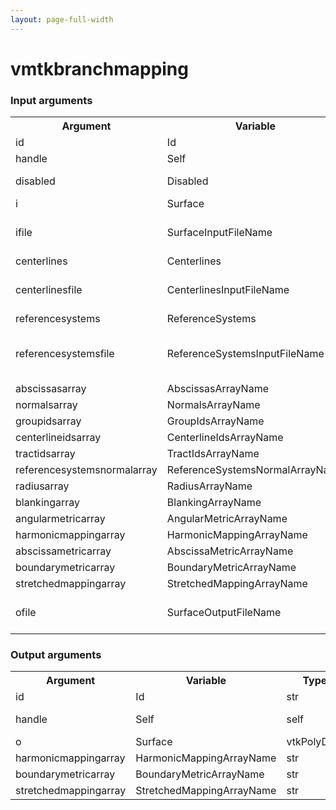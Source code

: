 ```yaml
---
layout: page-full-width
---
```

<h1>vmtkbranchmapping</h1>
<h3>Input arguments</h3>
<table class="vmtkscripts">
<tr>
<th>Argument</th><th>Variable</th><th>Type</th><th>Length</th><th>Range</th><th>Default</th><th>Description</th>
</tr>
<tr><td>id</td><td>Id</td><td>str</td><td>1</td><td></td><td>0</td><td>script id</td>
</tr>
<tr><td>handle</td><td>Self</td><td>self</td><td>1</td><td></td><td></td><td>handle to self</td>
</tr>
<tr><td>disabled</td><td>Disabled</td><td>bool</td><td>1</td><td></td><td>0</td><td>disable execution and piping</td>
</tr>
<tr><td>i</td><td>Surface</td><td>vtkPolyData</td><td>1</td><td></td><td></td><td></td>
</tr>
<tr><td>ifile</td><td>SurfaceInputFileName</td><td>str</td><td>1</td><td></td><td></td><td>filename for the default Surface reader</td>
</tr>
<tr><td>centerlines</td><td>Centerlines</td><td>vtkPolyData</td><td>1</td><td></td><td></td><td></td>
</tr>
<tr><td>centerlinesfile</td><td>CenterlinesInputFileName</td><td>str</td><td>1</td><td></td><td></td><td>filename for the default Centerlines reader</td>
</tr>
<tr><td>referencesystems</td><td>ReferenceSystems</td><td>vtkPolyData</td><td>1</td><td></td><td></td><td></td>
</tr>
<tr><td>referencesystemsfile</td><td>ReferenceSystemsInputFileName</td><td>str</td><td>1</td><td></td><td></td><td>filename for the default ReferenceSystems reader</td>
</tr>
<tr><td>abscissasarray</td><td>AbscissasArrayName</td><td>str</td><td>1</td><td></td><td>Abscissas</td><td></td>
</tr>
<tr><td>normalsarray</td><td>NormalsArrayName</td><td>str</td><td>1</td><td></td><td>ParallelTransportNormals</td><td></td>
</tr>
<tr><td>groupidsarray</td><td>GroupIdsArrayName</td><td>str</td><td>1</td><td></td><td>GroupIds</td><td></td>
</tr>
<tr><td>centerlineidsarray</td><td>CenterlineIdsArrayName</td><td>str</td><td>1</td><td></td><td>CenterlineIds</td><td></td>
</tr>
<tr><td>tractidsarray</td><td>TractIdsArrayName</td><td>str</td><td>1</td><td></td><td>TractIds</td><td></td>
</tr>
<tr><td>referencesystemsnormalarray</td><td>ReferenceSystemsNormalArrayName</td><td>str</td><td>1</td><td></td><td>Normal</td><td></td>
</tr>
<tr><td>radiusarray</td><td>RadiusArrayName</td><td>str</td><td>1</td><td></td><td>MaximumInscribedSphereRadius</td><td></td>
</tr>
<tr><td>blankingarray</td><td>BlankingArrayName</td><td>str</td><td>1</td><td></td><td>Blanking</td><td></td>
</tr>
<tr><td>angularmetricarray</td><td>AngularMetricArrayName</td><td>str</td><td>1</td><td></td><td>AngularMetric</td><td></td>
</tr>
<tr><td>harmonicmappingarray</td><td>HarmonicMappingArrayName</td><td>str</td><td>1</td><td></td><td>HarmonicMapping</td><td></td>
</tr>
<tr><td>abscissametricarray</td><td>AbscissaMetricArrayName</td><td>str</td><td>1</td><td></td><td>AbscissaMetric</td><td></td>
</tr>
<tr><td>boundarymetricarray</td><td>BoundaryMetricArrayName</td><td>str</td><td>1</td><td></td><td>BoundaryMetric</td><td></td>
</tr>
<tr><td>stretchedmappingarray</td><td>StretchedMappingArrayName</td><td>str</td><td>1</td><td></td><td>StretchedMapping</td><td></td>
</tr>
<tr><td>ofile</td><td>SurfaceOutputFileName</td><td>str</td><td>1</td><td></td><td></td><td>filename for the default Surface writer</td>
</tr>
</table>
<h3>Output arguments</h3>
<table class="vmtkscripts">
<tr>
<th>Argument</th><th>Variable</th><th>Type</th><th>Length</th><th>Range</th><th>Default</th><th>Description</th>
</tr>
<tr><td>id</td><td>Id</td><td>str</td><td>1</td><td></td><td>0</td><td>script id</td>
</tr>
<tr><td>handle</td><td>Self</td><td>self</td><td>1</td><td></td><td></td><td>handle to self</td>
</tr>
<tr><td>o</td><td>Surface</td><td>vtkPolyData</td><td>1</td><td></td><td></td><td></td>
</tr>
<tr><td>harmonicmappingarray</td><td>HarmonicMappingArrayName</td><td>str</td><td>1</td><td></td><td>HarmonicMapping</td><td></td>
</tr>
<tr><td>boundarymetricarray</td><td>BoundaryMetricArrayName</td><td>str</td><td>1</td><td></td><td>BoundaryMetric</td><td></td>
</tr>
<tr><td>stretchedmappingarray</td><td>StretchedMappingArrayName</td><td>str</td><td>1</td><td></td><td>StretchedMapping</td><td></td>
</tr>
</table>

